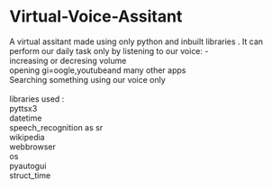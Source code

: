 # Virtual-Voice-Assitant

 A virtual assitant made using only python and inbuilt libraries . It can perform our daily task only by listening to our voice: -
     <br /> increasing or decresing volume
     <br /> opening gi=oogle,youtubeand many other apps
     <br /> Searching something using our voice only
<br /> 
<br />libraries used :
 <br /> pyttsx3
 <br /> datetime
 <br /> speech_recognition as sr
 <br /> wikipedia
 <br /> webbrowser
 <br /> os
 <br /> pyautogui
 <br /> struct_time
